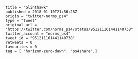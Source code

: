 ```
title = "Glinthawk"
published = 2018-01-10T21:56:28Z
origin = "twitter-norms_ps4"
type = "tweet"
original_url = "https://twitter.com/norms_ps4/status/951211161441140738"
twitter_account = "norms_ps4"
tweet_id = "951211161441140738"
retweets = 0
favourites = 0
tag = [ "horizon-zero-dawn", "ps4share",]
```

<p class='image'><img src='https://mnf.m17s.net/2018/01/10/DTNhgXoWsAAG5le.jpg' alt=''></p>

